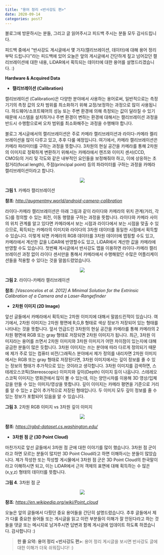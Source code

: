 ```yaml
---
title: "용어 정리 <반사강도 편>"
date: 2020-09-14
categories: post7
---
```


블로그에 방문하시는 분들, 그리고 글 읽어주시고 피드백 주시는 분들 모두 감사드립니다.

피드백 중에서 "반사강도 게시글에서 몇 가지(캘리브레이션, 데이터)에 대해 용어 정리 부탁 드립니다"라는 피드백에 있어
오늘은 앞의 게시글에서 간단하게 짚고 넘어갔던 캘리브레이션에 대한 내용, LiDAR에서 획득되는 데이터에 대한 용어를 설명드리겠습니다. :)

**Hardware & Acquired Data**
- **캘리브레이션 (Calibration)**

캘리브레이션 (Calibration)은 다양한 분야에서 사용하는 용어로써, 일반적으로는 측정기기의 측정 값의 오차 범위를 최소화하기 위해 교정/보정하는 과정으로
많이 사용됩니다. 하드웨어/소프트웨어의 성능 또는 주변 환경에 의해 측정되는 값이 달라질 수 있기 때문에 시스템을 설치하거나 주변 환경이 변하는 환경에 대해서는
캘리브레이션 과정을 반드시 수행함으로써 오차 범위를 최소화해주는 과정을 수행해야 합니다.

블로그 게시글에서의 캘리브레이션은 주로 카메라 캘리브레이션과 라이다-카메라 켈리브레이션을 많이 다루고 있고, 추후 다룰 예정입니다.
여기에서, 카메라 캘리브레이션은 카메라 파라미터를 구하는 과정을 뜻합니다.
3차원의 현실 공간을 카메라를 통해 2차원의 이미지로 정확하게 변환하기 위해서는
카메라에서 렌즈와 이미지 센서(CCD, CMOS)의 거리 및 각도와 같은 내부적인 요인들을 보정해줘야 하고,
이에 상응하는 초점거리(focal length), 주점(principal point) 등의 파라미터를 구하는 과정을 카메라 캘리브레이션이라고 합니다.

<p align="center"><img src="https://user-images.githubusercontent.com/69247445/93039460-8671ae80-f682-11ea-9cae-ad4bc030deba.png"></p>

**그림 1**. 카메라 캘리브레이션

**참조**: *<http://augmentmy.world/android-camera-calibration>*

라이다-카메라 캘리브레이션은 아래 그림과 같이 라이다와 카메라의 위치 관계(거리, 각도)를 정의할 수 있는 회전, 이동 행렬을 구하는 과정을 뜻합니다.
라이다와 카메라 사이의 위치 관계를 알고 있다면 카메라에서 보는 시점과 라이다에서 보는 시점을 맞출 수 있으므로, 
획득되는 카메라의 이미지와 라이다의 3차원 데이터를 동일한 시점에서 획득할 수 있습니다.
이렇게 되면 카메라의 RGB 데이터를 3차원 데이터에 맵핑할 수도 있고, 카메라에서 계산한 값을 LiDAR에 반영할수도 있고, LiDAR에서 계산한 값을 카메라에 반영할 수도 있습니다.
첫번째 게시글에서 반사강도 맵을 이용하면 라이다-카메라 캘리브레이션 과정 없이 라이다 센서만을 통해서 카메라에서 수행해왔던 수많은 어플리케이션들을 
적용할 수 있다는 것을 말씀드렸었습니다.

<p align="center"><img src="https://user-images.githubusercontent.com/69247445/93039732-3515ef00-f683-11ea-9bd5-5a8d173e2bfb.jpg"></p>

**그림 2**. 라이다-카메라 캘리브레이션

**참조**: *[Vasconcelos et al. 2012] A Minimal Solution for the Extrinsic Calibration of a Camera and a Laser-Rangefinder*

- **2차원 이미지 (2D Image)**

앞선 글들에서 카메라에서 획득되는 2차원 이미지에 대해서 말씀드린적이 있습니다.
여기에서, 2차원 이미지는 2차원 평면에 R,G,B 형태로 색상 정보가 저장되어 있는 형태를 나타내는 것을 뜻합니다.
앞서 언급드린 3차원의 현실 공간을 카메라를 통해 카메라의 2차원 평면에 RGB 또는 gray 형태로 저장되면 2차원 이미지가 됩니다.
최근, 3차원 이미지라는 용어를 쓰면서 2차원 이미지와 3차원 이미지가 어떤 차이점이 있는지에 대해 궁금한 분들이 많은 듯합니다.
3차원 이미지는 쓰는 분야에 따라 다르게 정의되기 때문에 제가 주로 있는 컴퓨터 비전/그래픽스 분야에서 제가 정의를 내리자면
2차원 이미지에서는 RGB 또는 gray 형태로 저장된다면, 3차원 이미지에서는 깊이 정보를 줄 수 있는 정보의 형태가 추가적으로 있는 것이라고 생각합니다.
3차원 이미지를 검색하면, 스테레오스코픽(Stereoscopic) 이미지와 깊이(Depth) 이미지 등이 나옵니다.
스테레오스코픽 이미지는 영화관에서 많이 볼 수 있는데, 이는 양안시차를 이용해 3D 영상/입체감을 만들 수 있는 이미지/영상을 뜻합니다. 
깊이 이미지는 카메라 평면을 기준으로 거리를 알 수 있는 z 값이 추가적으로 저장된 형태입니다.
두 이미지 모두 깊이 정보를 줄 수 있는 정보가 포함되어 있음을 알 수 있습니다.

**그림 3**. 2차원 RGB 이미지 vs 3차원 깊이 이미지

<p align="center"><img src="https://user-images.githubusercontent.com/69247445/93045334-dc9a1e00-f691-11ea-8912-473192401877.gif"></p>

**참조**: *<https://rgbd-dataset.cs.washington.edu/>*

- **3차원 점 군 (3D Point Cloud)**

마찬가지로 앞선 글들에서 3차원 점 군에 대한 이야기를 많이 했습니다.
3차원 점 군이라고 하면 모르는 분들이 많지만 3D Point Cloud라고 하면 이해하시는 분들이 많았습니다.
제가 작성한 또는 작성할 게시물에서 3차원 점 군은 3D Point Cloud의 한국말이라고 이해하시면 되고,
이는 LiDAR에서 근처 객체의 표면에 대해 획득하는 수 많은 (x,y,z) 형태의 데이터를 뜻합니다. 

**그림 4**. 3차원 점 군

<p align="center"><img src="https://user-images.githubusercontent.com/69247445/93045704-d8223500-f692-11ea-9e7a-6bac66d39292.png"></p>

**참조**: *<https://en.wikipedia.org/wiki/Point_cloud>*

오늘은 앞의 글들에서 다뤘던 중요 용어들을 간단히 설명드렸습니다.
추후 글들에서 제가 다룰 중요한 용어들 또는 게시글을 읽고 이런 부분들이 이해가 잘 안된다라고 하는 것들을 댓글 또는 메시지로 남겨주시면
답변과 함께 게시글에 업데이트 하도록 하겠습니다. 감사합니다 :)

> **한 줄 요약:** **용어 정리 <반사강도 편>**: 용어 정리 게시글을 보시면 반사강도 글에 대한 이해가 더욱 쉬워집니다! :)

<script id="dsq-count-scr" src="//rooney-choi.disqus.com/count.js" async></script>

